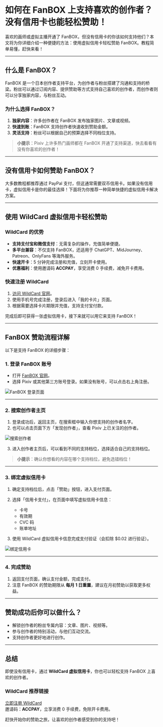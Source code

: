 # 如何在 FanBOX 上支持喜欢的创作者？没有信用卡也能轻松赞助！

喜欢的画师或虚拟主播开通了 FanBOX，但没有信用卡的你该如何支持他们？本文将为你详细介绍一种便捷的方法：使用虚拟信用卡轻松赞助 FanBOX。教程简单易懂，赶快来看！

---

## 什么是 FanBOX？

FanBOX 是一个日本创作者支持平台，为创作者与粉丝搭建了沟通和支持的桥梁。粉丝可以通过订阅内容、提供赞助等方式支持自己喜欢的创作者，而创作者则可以分享独家内容，与粉丝互动。

### 为什么选择 FanBOX？

1. **独家内容**：许多创作者在 FanBOX 发布独家图片、文章或视频。
2. **快速到账**：FanBOX 支持创作者快速收到赞助金额。
3. **灵活支持**：粉丝可以根据自己的预算选择不同档位支持。

> **小提示**：Pixiv 上许多热门画师都在 FanBOX 开通了支持渠道，快去看看有没有你喜欢的创作者！

---

## 没有信用卡如何赞助 FanBOX？

大多数教程都推荐通过 PayPal 支付，但这通常需要双币信用卡。如果没有信用卡，虚拟信用卡是你的最佳选择！下面将为你推荐一种简单快捷的虚拟信用卡解决方案。

---

## 使用 WildCard 虚拟信用卡轻松赞助

### WildCard 的优势

- **支持支付宝和微信支付**：无需复杂的操作，充值简单便捷。
- **多平台兼容**：不仅支持 FanBOX，还适用于 ChatGPT、MidJourney、Patreon、OnlyFans 等海外服务。
- **快速开卡**：5 分钟完成注册和充值，立刻开卡使用。
- **优惠福利**：使用邀请码 **ACCPAY**，享受消费 0 手续费，减免开卡费用。

### 快速注册 WildCard

1. [访问 WildCard 官网](https://bit.ly/bewildcard)。
2. 使用手机号完成注册，登录后进入「我的卡片」页面。
3. 根据需要选择卡片期限并充值，支持支付宝付款。

完成后即可获得一张虚拟信用卡，接下来就可以用它来支持 FanBOX！

---

## FanBOX 赞助流程详解

以下是支持 FanBOX 的详细步骤：

### 1. 登录 FanBOX 账号

- 打开 [FanBOX 官网](https://www.pixiv.net/fanbox/)。
- 选择 Pixiv 或其他第三方账号登录。如果没有账号，可以点击右上角注册。

![FanBOX 登录页面](https://files.mdnice.com/user/57216/c0c09fea-2d59-4748-99df-567e44cfc3b9.jpg)

---

### 2. 搜索创作者主页

1. 登录成功后，返回主页，在搜索框中输入你想支持的创作者名字。
2. 也可以点击页面下方「发现创作者」，查看 Pixiv 上已关注的创作者。

![搜索创作者](https://files.mdnice.com/user/57216/ec6a7db1-a101-4165-bf92-83b620109385.png)

3. 进入创作者主页后，可以看到不同的支持档位，选择适合自己的支持档位。

> **小提示**：确认你想看的内容在哪个支持档位，避免选错档位！

---

### 3. 绑定虚拟信用卡

1. 确定支持档位后，点击「赞助」按钮，进入支付页面。
2. 选择「信用卡支付」，在页面中填写虚拟信用卡信息：

    - 卡号
    - 有效期
    - CVC 码
    - 账单地址

3. 使用 WildCard 虚拟信用卡信息完成支付验证（会扣除 $0.02 进行验证）。

![绑定信用卡](https://files.mdnice.com/user/57216/88fca800-8a96-40c4-8e2d-f5ccb65022bd.png)

---

### 4. 完成赞助

1. 返回支付页面，确认支付金额，完成支付。
2. 注意 FanBOX 的赞助期限从 **每月 1 日重置**，建议在月初赞助以获取更多权益。

---

## 赞助成功后你可以做什么？

- 解锁创作者的粉丝专属内容：文章、图片、视频等。
- 参与创作者的特别活动，与他们互动交流。
- 支持创作者更好地进行创作。

---

## 总结

即使没有信用卡，通过 **WildCard 虚拟信用卡**，你也可以轻松支持 FanBOX 上喜欢的创作者。

### WildCard 推荐链接

[立即注册 WildCard](https://bit.ly/bewildcard)  
邀请码：**ACCPAY**，立享消费 0 手续费，免除开卡费用。

赶快开始你的赞助之旅，让喜欢的创作者感受到你的支持吧！
